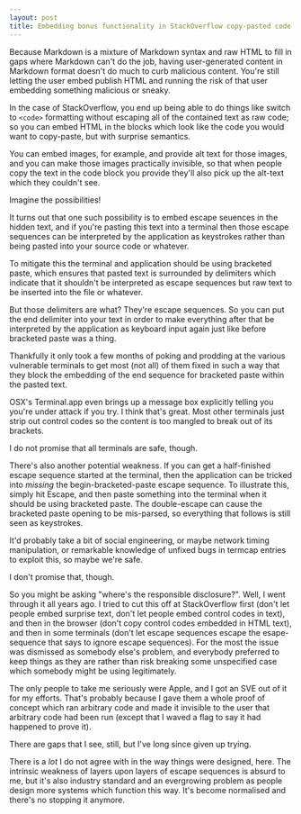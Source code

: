 ```yaml
---
layout: post
title: Embedding bonus functionality in StackOverflow copy-pasted code
---
```

Because Markdown is a mixture of Markdown syntax and raw HTML to fill in
gaps where Markdown can't do the job, having user-generated content in
Markdown format doesn't do much to curb malicious content.  You're still
letting the user embed publish HTML and running the risk of that user
embedding something malicious or sneaky.

In the case of StackOverflow, you end up being able to do things like
switch to `<code>` formatting without escaping all of the contained text
as raw code; so you can embed HTML in the blocks which look like the
code you would want to copy-paste, but with surprise semantics.

You can embed images, for example, and provide alt text for those
images, and you can make those images practically invisible, so that
when people copy the text in the code block you provide they'll also
pick up the alt-text which they couldn't see.

Imagine the possibilities!

It turns out that one such possibility is to embed escape seuences in
the hidden text, and if you're pasting this text into a terminal then
those escape sequences can be interpreted by the application as
keystrokes rather than being pasted into your source code or whatever.

To mitigate this the terminal and application should be using bracketed
paste, which ensures that pasted text is surrounded by delimiters which
indicate that it shouldn't be interpreted as escape sequences but raw
text to be inserted into the file or whatever.

But those delimiters are what?  They're escape sequences.  So you can
put the end delimiter into your text in order to make everything after
that be interpreted by the application as keyboard input again just like
before bracketed paste was a thing.

Thankfully it only took a few months of poking and prodding at the
various vulnerable terminals to get most (not all) of them fixed in such
a way that they block the embedding of the end sequence for bracketed
paste within the pasted text.

OSX's Terminal.app even brings up a message box explicitly telling you
you're under attack if you try.  I think that's great.  Most other
terminals just strip out control codes so the content is too mangled to
break out of its brackets.

I do not promise that all terminals are safe, though.

There's also another potential weakness.  If you can get a half-finished
escape sequence started at the terminal, then the application can be
tricked into _missing_ the begin-bracketed-paste escape sequence.  To
illustrate this, simply hit Escape, and then paste something into the
terminal when it should be using bracketed paste.  The double-escape can
cause the bracketed paste opening to be mis-parsed, so everything that
follows is still seen as keystrokes.

It'd probably take a bit of social engineering, or maybe network timing
manipulation, or remarkable knowledge of unfixed bugs in termcap entries
to exploit this, so maybe we're safe.

I don't promise that, though.

So you might be asking "where's the responsible disclosure?".  Well, I
went through it all years ago.  I tried to cut this off at StackOverflow
first (don't let people embed surprise text, don't let people embed
control codes in text), and then in the browser (don't copy control
codes embedded in HTML text), and then in some terminals (don't let
escape sequences escape the esape-sequence that says to ignore escape
sequences).  For the most the issue was dismissed as somebody else's
problem, and everybody preferred to keep things as they are rather than
risk breaking some unspecified case which somebody might be using
legitimately.

The only people to take me seriously were Apple, and I got an SVE out of
it for my efforts.  That's probably because I gave them a whole proof of
concept which ran arbitrary code and made it invisible to the user that
arbitrary code had been run (except that I waved a flag to say it had
happened to prove it).

There are gaps that I see, still, but I've long since given up trying.

There is a _lot_ I do not agree with in the way things were designed,
here.  The intrinsic weakness of layers upon layers of escape sequences
is absurd to me, but it's also industry standard and an evergrowing
problem as people design more systems which function this way.  It's
become normalised and there's no stopping it anymore.
